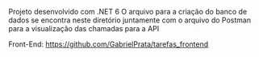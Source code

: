 Projeto desenvolvido com .NET 6
O arquivo para a criação do banco de dados se encontra neste diretório juntamente com o arquivo do Postman para a visualização das chamadas para a API

Front-End: https://github.com/GabrielPrata/tarefas_frontend

